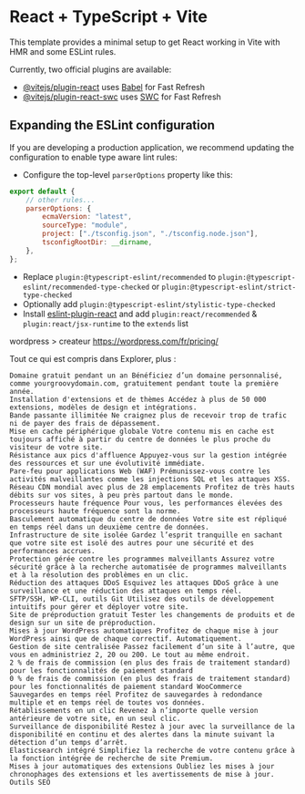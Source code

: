 # React + TypeScript + Vite

This template provides a minimal setup to get React working in Vite with HMR and some ESLint rules.

Currently, two official plugins are available:

-   [@vitejs/plugin-react](https://github.com/vitejs/vite-plugin-react/blob/main/packages/plugin-react/README.md) uses [Babel](https://babeljs.io/) for Fast Refresh
-   [@vitejs/plugin-react-swc](https://github.com/vitejs/vite-plugin-react-swc) uses [SWC](https://swc.rs/) for Fast Refresh

## Expanding the ESLint configuration

If you are developing a production application, we recommend updating the configuration to enable type aware lint rules:

-   Configure the top-level `parserOptions` property like this:

```js
export default {
    // other rules...
    parserOptions: {
        ecmaVersion: "latest",
        sourceType: "module",
        project: ["./tsconfig.json", "./tsconfig.node.json"],
        tsconfigRootDir: __dirname,
    },
};
```

-   Replace `plugin:@typescript-eslint/recommended` to `plugin:@typescript-eslint/recommended-type-checked` or `plugin:@typescript-eslint/strict-type-checked`
-   Optionally add `plugin:@typescript-eslint/stylistic-type-checked`
-   Install [eslint-plugin-react](https://github.com/jsx-eslint/eslint-plugin-react) and add `plugin:react/recommended` & `plugin:react/jsx-runtime` to the `extends` list

wordpress > createur
https://wordpress.com/fr/pricing/

Tout ce qui est compris dans Explorer, plus :

    Domaine gratuit pendant un an Bénéficiez d’un domaine personnalisé, comme yourgroovydomain.com, gratuitement pendant toute la première année.
    Installation d'extensions et de thèmes Accédez à plus de 50 000 extensions, modèles de design et intégrations.
    Bande passante illimitée Ne craignez plus de recevoir trop de trafic ni de payer des frais de dépassement.
    Mise en cache périphérique globale Votre contenu mis en cache est toujours affiché à partir du centre de données le plus proche du visiteur de votre site.
    Résistance aux pics d'affluence Appuyez-vous sur la gestion intégrée des ressources et sur une évolutivité immédiate.
    Pare-feu pour applications Web (WAF) Prémunissez-vous contre les activités malveillantes comme les injections SQL et les attaques XSS.
    Réseau CDN mondial avec plus de 28 emplacements Profitez de très hauts débits sur vos sites, à peu près partout dans le monde.
    Processeurs haute fréquence Pour vous, les performances élevées des processeurs haute fréquence sont la norme.
    Basculement automatique du centre de données Votre site est répliqué en temps réel dans un deuxième centre de données.
    Infrastructure de site isolée Gardez l’esprit tranquille en sachant que votre site est isolé des autres pour une sécurité et des performances accrues.
    Protection gérée contre les programmes malveillants Assurez votre sécurité grâce à la recherche automatisée de programmes malveillants et à la résolution des problèmes en un clic.
    Réduction des attaques DDoS Esquivez les attaques DDoS grâce à une surveillance et une réduction des attaques en temps réel.
    SFTP/SSH, WP-CLI, outils Git Utilisez des outils de développement intuitifs pour gérer et déployer votre site.
    Site de préproduction gratuit Tester les changements de produits et de design sur un site de préproduction.
    Mises à jour WordPress automatiques Profitez de chaque mise à jour WordPress ainsi que de chaque correctif. Automatiquement.
    Gestion de site centralisée Passez facilement d’un site à l’autre, que vous en administriez 2, 20 ou 200. Le tout au même endroit.
    2 % de frais de commission (en plus des frais de traitement standard) pour les fonctionnalités de paiement standard
    0 % de frais de commission (en plus des frais de traitement standard) pour les fonctionnalités de paiement standard WooCommerce
    Sauvegardes en temps réel Profitez de sauvegardes à redondance multiple et en temps réel de toutes vos données.
    Rétablissements en un clic Revenez à n’importe quelle version antérieure de votre site, en un seul clic.
    Surveillance de disponibilité Restez à jour avec la surveillance de la disponibilité en continu et des alertes dans la minute suivant la détection d’un temps d’arrêt.
    Elasticsearch intégré Simplifiez la recherche de votre contenu grâce à la fonction intégrée de recherche de site Premium.
    Mises à jour automatiques des extensions Oubliez les mises à jour chronophages des extensions et les avertissements de mise à jour.
    Outils SEO
